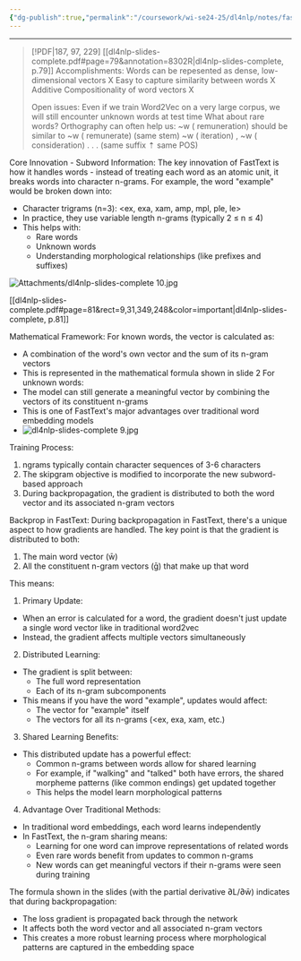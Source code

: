 ```yaml
---
{"dg-publish":true,"permalink":"/coursework/wi-se24-25/dl4nlp/notes/fast-text/","noteIcon":""}
---
```


---
> [!PDF|187, 97, 229] [[dl4nlp-slides-complete.pdf#page=79&annotation=8302R|dl4nlp-slides-complete, p.79]]
> Accomplishments: Words can be repesented as dense, low-dimensional vectors X 
> Easy to capture similarity between words X
>  Additive Compositionality of word vectors X 
> 
> Open issues: Even if we train Word2Vec on a very large corpus, we will still encounter unknown words at test time 
> What about rare words? 
> 	Orthography can often help us: ~w ( remuneration) should be similar to ~w ( remunerate) (same stem) ~w ( iteration) , ~w ( consideration) . . . (same suffix ⇡ same POS)






Core Innovation - Subword Information:
The key innovation of FastText is how it handles words - instead of treating each word as an atomic unit, it breaks words into character n-grams. 
For example, the word "example" would be broken down into:

- Character trigrams (n=3): <ex, exa, xam, amp, mpl, ple, le>
- In practice, they use variable length n-grams (typically 2 ≤ n ≤ 4)
- This helps with:
    - Rare words
    - Unknown words
    - Understanding morphological relationships (like prefixes and suffixes)

![Attachments/dl4nlp-slides-complete 10.jpg](/img/user/Attachments/dl4nlp-slides-complete%2010.jpg)

[[dl4nlp-slides-complete.pdf#page=81&rect=9,31,349,248&color=important|dl4nlp-slides-complete, p.81]]



Mathematical Framework: For known words, the vector is calculated as:
- A combination of the word's own vector and the sum of its n-gram vectors
- This is represented in the mathematical formula shown in slide 2
For unknown words:
- The model can still generate a meaningful vector by combining the vectors of its constituent n-grams
- This is one of FastText's major advantages over traditional word embedding models
- ![dl4nlp-slides-complete 9.jpg](/img/user/Attachments/dl4nlp-slides-complete%209.jpg)


Training Process:

1. ngrams typically contain character sequences of 3-6 characters
2. The skipgram objective is modified to incorporate the new subword-based approach
3. During backpropagation, the gradient is distributed to both the word vector and its associated n-gram vectors


Backprop in FastText: 
During backpropagation in FastText, there's a unique aspect to how gradients are handled. The key point is that the gradient is distributed to both:

1. The main word vector (w̄)
2. All the constituent n-gram vectors (ḡ) that make up that word

This means:

1. Primary Update:

- When an error is calculated for a word, the gradient doesn't just update a single word vector like in traditional word2vec
- Instead, the gradient affects multiple vectors simultaneously

2. Distributed Learning:

- The gradient is split between:
    - The full word representation
    - Each of its n-gram subcomponents
- This means if you have the word "example", updates would affect:
    - The vector for "example" itself
    - The vectors for all its n-grams (<ex, exa, xam, etc.)

3. Shared Learning Benefits:

- This distributed update has a powerful effect:
    - Common n-grams between words allow for shared learning
    - For example, if "walking" and "talked" both have errors, the shared morpheme patterns (like common endings) get updated together
    - This helps the model learn morphological patterns

4. Advantage Over Traditional Methods:

- In traditional word embeddings, each word learns independently
- In FastText, the n-gram sharing means:
    - Learning for one word can improve representations of related words
    - Even rare words benefit from updates to common n-grams
    - New words can get meaningful vectors if their n-grams were seen during training

The formula shown in the slides (with the partial derivative ∂L/∂w̄) indicates that during backpropagation:

- The loss gradient is propagated back through the network
- It affects both the word vector and all associated n-gram vectors
- This creates a more robust learning process where morphological patterns are captured in the embedding space
